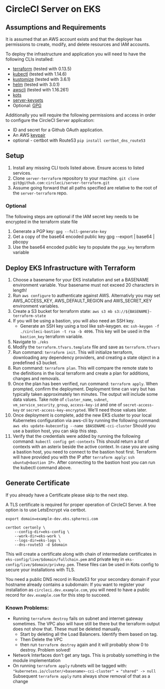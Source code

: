 # CircleCI Server on EKS

## Assumptions and Requirements

It is assumed that an AWS account exists and that the deployer has
permissions to create, modify, and delete resources and IAM accounts. 

To deploy the infrastructure and application you will need to have the
following CLIs installed:


* [terraform] (tested with 0.13.5)
* [kubectl] (tested with 1.14.6)
* [kustomize] (tested with 3.6.1)
* [helm] (tested with 3.0.1)
* [awscli] (tested with 1.16.261)
* [kots]
* [server-keysets]
* Optional: [GPG](https://gpgtools.org/)


Additionally you will require the following permissions and access in order to
configure the CircleCI Server application:

* ID and secret for a Github OAuth application.
* An AWS [keypair][aws-keypair-docs]
* optional - certbot with Route53 `pip install certbot_dns_route53`

## Setup

1. Install any missing CLI tools listed above. Ensure access to listed
   services.
2. Clone `server-terraform` repository to your machine. `git clone
   git@github.com:circleci/server-terraform.git`
3. Assume going forward that all paths specified are relative to the root of
   the `server-terraform` repo.

### Optional
The following steps are optional if the IAM secret key needs to be encrypted in the terraform state file
1. Generate a PGP key: `gpg --full-generate-key`
2. Get a copy of the base64 encoded public key gpg --export <keyname> | base64 | pbcopy
3. Use the base64 encoded public key to populate the `pgp_key` terraform variable

## Deploy EKS Infrastructure with Terraform

1. Choose a basename for your EKS installation and set a BASENAME environment
   variable. Your basename must not exceed 20 characters in length!
2. Run `aws configure` to authenticate against AWS.  Alternativly you may set
   AWS_ACCESS_KEY, AWS_DEFAULT_REGION and AWS_SECRET_KEY environment variables.
3. Create a S3 bucket for terraform state: `aws s3 mb
   s3://${BASENAME}-terraform-state`
4. If you will be using a bastion, you will also need an SSH key. 
    * Generate an SSH key using a tool like ssh-keygen.  ex: `ssh-keygen -f
      ./circleci-bastion -t rsa -b 4096`.  This key will be used in the
`bastion_key` terraform variable. 
5. Navigate to `./eks`
6. Modify the `terraform.tfvars.template` file and save as `terraform.tfvars`
7. Run command: `terraform init`. This will initialize terraform, downloading
   any dependency providers, and creating a state object in a predefined s3
bucket.
8. Run command: `terraform plan`. This will compare the remote state to the
   definitions in the local terraform and create a plan for additions, changes
and removals.
9. Once the plan has been verified, run command: `terraform apply`. When
    prompted, confirm the deployment. Deployment time can vary but has
typically taken approximately ten minutes.  The output will include some data
values.  Take note of `cluster_name`, `subnet`, `vm_service_security_group`, 
`access-key-id` and one of  `secret-access-key` or `secret-access-key-encrypted`.
We'll need those values later.
10. Once deployment is complete, add the new EKS cluster to your local
    Kubernetes configuration via aws-cli by running the following command: `aws
eks update-kubeconfig --name $BASENAME-cci-cluster` Should you use a
bastion host, you can skip this step.
11. Verify that the credentials were added by running the following command:
    `kubectl config get-contexts` This should return a list of contexts with an
asterix beside the active context.  In case you are using a bastion host, you
need to connect to the bastion host first. Terraform will have provided you
with the IP after `terraform apply`: `ssh ubuntu@<bastion IP>`. After
connecting to the bastion host you can run the kubectl command above.

## Generate Certificate

If you already have a Certificate please skip to the next step.

A TLS certificate is required for proper operation of CircleCI Server.  A
free option is to use LetsEncrypt via certbot.

```shell
export domain=example-dev.eks.sphereci.com

certbot certonly \
    --config-dir=eks-config \
    --work-dir=eks-work \
    --logs-dir=eks-logs \
    --dns-route53 -d $domain
```

This will create a certificate along with chain of intermediate
certificates in `eks-config/live/$domain/fullchain.pem` and private
key in `eks-config/live/$domain/privkey.pem`. These files can be used in
Kots config to secure your installations with TLS.

You need a public DNS record in Route53 for your secondary domain if your
hostname already contains a subdomain: If you want to register your
installation as `circleci.dev.example.com`, you will need to have a public
record for `dev.example.com` for this step to succeed.


### Known Problems: ###

- Running `terraform destroy` fails on subnet and internet gateway sometimes. The VPC
  also will have still be there but the terraform output does not show that. These must be deleted manually.
  - Start by deleting all the Load Balancers.  Identify them based on tag.
  - Then Delete the VPC
  - then run `terraform destroy` again and it will probably show 0 to destroy. Problem solved!
- Network Interfaces don't get any tags.  This is probably something in the
  module implementation
- On running `terraform apply` rubnets will be tagged with:
  `"kubernetes.io/cluster/<basename>-cci-cluster" = "shared" -> null`
  Subsequent `terraform apply` runs always show removal of that as a change

<!-- Links -->
[terraform]: https://releases.hashicorp.com/terraform/0.13.5/
[kubectl]: https://storage.googleapis.com/kubernetes-release/release/v1.14.6/bin/darwin/amd64/kubectl
[kustomize]: https://github.com/kubernetes-sigs/kustomize/releases/tag/kustomize%2Fv3.6.1
[helm]: https://get.helm.sh/helm-v3.0.1-linux-amd64.tar.gz
[awscli]: https://aws.amazon.com/cli/
[kots]: https://kots.io/kots-cli/getting-started/
[server-keysets]: https://github.com/CircleCI-Public/server-keysets-cli#using-the-docker-container
[aws-keypair-docs]: https://docs.aws.amazon.com/cli/latest/userguide/cli-services-ec2-keypairs.html
